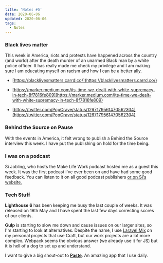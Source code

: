 ```yaml
---
title: 'Notes #5'
date: 2020-06-06
updated: 2020-06-06
tags:
  - Notes
---
```


### Black lives matter

This week in America, riots and protests have happened across the country (and world) after the death murder of an unarmed Black man by a white police officer. It has really made me check my privilege and I am making sure I am educating myself on racism and how I can be a better ally.

*   [https://blacklivesmatters.carrd.co/](https://blacklivesmatters.carrd.co/)
*   [https://marker.medium.com/its-time-we-dealt-with-white-supremacy-in-tech-8f7816fe809](https://marker.medium.com/its-time-we-dealt-with-white-supremacy-in-tech-8f7816fe809)

*   [https://twitter.com/PopCrave/status/1267179561470562304](https://twitter.com/PopCrave/status/1267179561470562304)


### Behind the Source on Pause

With the events in America, it felt wrong to publish a Behind the Source interview this week. I have put the publishing on hold for the time being. 

### I was on a podcast

Si Jobling, who hosts the Make Life Work podcast hosted me as a guest this week. It was the first podcast i've ever been on and have had some good feedback. You can listen to it on all good podcast publishers [or on Si's website.](https://sijobling.com/podcast/mike-street/)

### Tech Stuff

**Lighthouse 6** has been keeping me busy the last couple of weeks. It was released on 19th May and I have spent the last few days correcting scores of our clients.

**Gulp** is starting to slow me down and cause issues on our larger sites, so I'm starting to look at alternatives. Despite the name, I use [Laravel Mix](https://laravel-mix.com/) on my personal projects that use Craft, but our work projects are a lot more complex. Webpack seems the obvious answer (we already use it for JS) but it is hell of a dog to set up and understand.

I want to give a big shout-out to [**Paste**](https://pasteapp.io/). An amazing app that I use daily.
